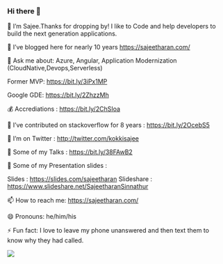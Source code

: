 ### Hi there 👋

🔭 I’m Sajee.Thanks for dropping by! I like to Code and help developers to build the next generation applications.

🌱 I’ve blogged here for nearly 10 years https://sajeetharan.com/

💬 Ask me about: Azure, Angular, Application Modernization   (CloudNative,Devops,Serverless)

Former MVP: https://bit.ly/3iPx1MP

Google GDE: https://bit.ly/2ZhzzMh

💰 Accrediations : https://bit.ly/2ChSIoa

👯 I’ve contributed on stackoverflow for 8 years : https://bit.ly/2OcebS5

🤔 I’m on Twitter : http://twitter.com/kokkisajee

💬 Some of my Talks :  https://bit.ly/38FAwB2

📁 Some of my Presentation slides :   

Slides : https://slides.com/sajeetharan
Slideshare : https://www.slideshare.net/SajeetharanSinnathur

📫 How to reach me: https://sajeetharan.com/


😄 Pronouns: he/him/his

⚡ Fun fact: I love to leave my phone unanswered and then text them to know why they had called.

![](https://i.stack.imgur.com/XshE9.gif)
